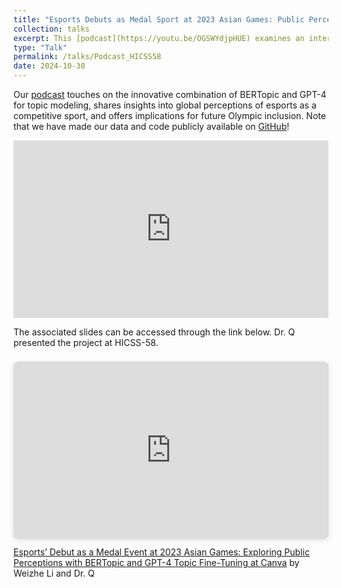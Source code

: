 ```yaml
---
title: "Esports Debuts as Medal Sport at 2023 Asian Games: Public Perception on X"
collection: talks
excerpt: This [podcast](https://youtu.be/OGSWYdjpHUE) examines an interesting study accepted by _The 58th Hawaii International Conference on System Sciences_ that uses latest NLP techniques (BERTopic and LLM topic representation) to analyze public discourse around esports’ inclusion in the Asian Games on X.
type: "Talk"
permalink: /talks/Podcast_HICSS58
date: 2024-10-30
---
```


Our [podcast](https://youtu.be/OGSWYdjpHUE) touches on the innovative combination of BERTopic and GPT-4 for topic modeling, shares insights into global perceptions of esports as a competitive sport, and offers implications for future Olympic inclusion. Note that we have made our data and code publicly available on [GitHub](https://github.com/TyrealQ/Twitter-Perceptions-Esports-2023-Asian-Games_HICSS-58)!

<iframe src="https://www.youtube.com/embed/OGSWYdjpHUE" 
    style="display: block; width: 100%; aspect-ratio: 16/9; margin-bottom: 1em;"
    frameborder="0" 
    allow="accelerometer; autoplay; clipboard-write; encrypted-media; gyroscope; picture-in-picture" 
    allowfullscreen>
</iframe>


The associated slides can be accessed through the link below. Dr. Q presented the project at HICSS-58.

<div style="position: relative; width: 100%; height: 0; padding-top: 56.2500%;
 padding-bottom: 0; box-shadow: 0 2px 8px 0 rgba(63,69,81,0.16); margin-top: 1.6em; margin-bottom: 0.9em; overflow: hidden;
 border-radius: 8px; will-change: transform;">
  <iframe loading="lazy" style="position: absolute; width: 100%; height: 100%; top: 0; left: 0; border: none; padding: 0;margin: 0;"
    src="https://www.canva.com/design/DAGbK_XHxe0/8ePRDvu3If6-1NOp5TCBFg/view?embed" allowfullscreen="allowfullscreen" allow="fullscreen">
  </iframe>
</div>
<a href="https://www.canva.com/design/DAGbK_XHxe0/IRrhMpKQtrdSniFpl3CKmA/view?utm_content=DAGbK_XHxe0&utm_campaign=designshare&utm_medium=link2&utm_source=uniquelinks&utlId=hc2ce5a9d6b" target="_blank" rel="noopener">Esports’ Debut as a Medal Event at 2023 Asian Games: Exploring Public Perceptions with BERTopic and GPT-4 Topic Fine-Tuning at Canva</a> by Weizhe Li and Dr. Q
